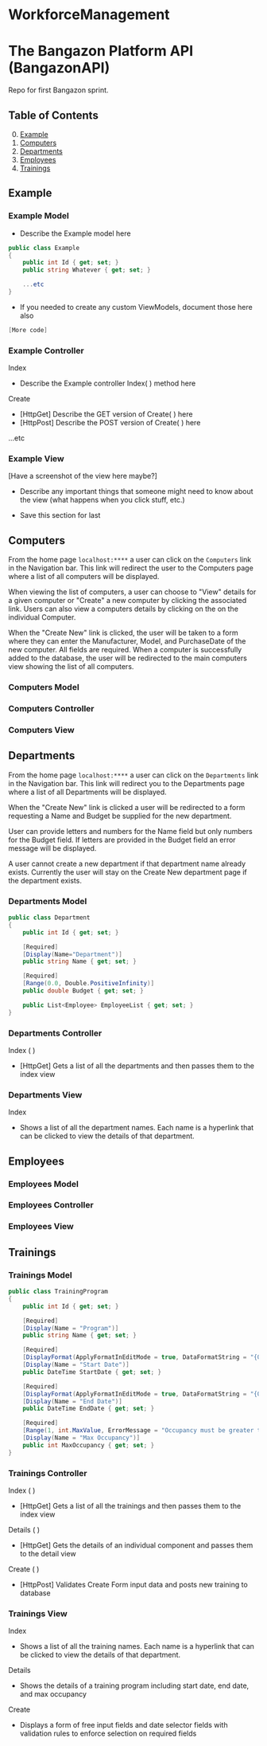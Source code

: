 # WorkforceManagement

# The Bangazon Platform API (BangazonAPI)

Repo for first Bangazon sprint.

## Table of Contents

0. [Example](#example)
1. [Computers](#computers)
1. [Departments](#departments)
1. [Employees](#employees)
1. [Trainings](#trainings)

## Example

### Example Model

- Describe the Example model here

```c#
public class Example
{
	public int Id { get; set; }
	public string Whatever { get; set; }

	...etc
}
```

- If you needed to create any custom ViewModels, document those here also

```c#
[More code]
```

### Example Controller

Index

- Describe the Example controller Index( ) method here

Create

- [HttpGet] Describe the GET version of Create( ) here
- [HttpPost] Describe the POST version of Create( ) here

...etc

### Example View

[Have a screenshot of the view here maybe?]

- Describe any important things that someone might need to know about the view (what happens when you click stuff, etc.)

- Save this section for last

## Computers

From the home page `localhost:****` a user can click on the `Computers` link in the Navigation bar. This link will redirect the user to the Computers page where a list of all computers will be displayed.

When viewing the list of computers, a user can choose to "View" details for a given computer or "Create" a new computer by clicking the associated link. Users can also view a computers details by clicking on the on the individual Computer.

When the "Create New" link is clicked, the user will be taken to a form where they can enter the Manufacturer, Model, and PurchaseDate of the new computer. All fields are required. When a computer is successfully added to the database, the user will be redirected to the main computers view showing the list of all computers.

### Computers Model

### Computers Controller

### Computers View

## Departments

From the home page `localhost:****` a user can click on the `Departments` link in the Navigation bar. This link will redirect you to the Departments page where a list of all Departments will be displayed.

When the "Create New" link is clicked a user will be redirected to a form requesting a Name and Budget be supplied for the new department.

User can provide letters and numbers for the Name field but only numbers for the Budget field. If letters are provided in the Budget field an error message will be displayed.

A user cannot create a new department if that department name already exists. Currently the user will stay on the Create New department page if the department exists.

### Departments Model

```c#
public class Department
{
	public int Id { get; set; }

	[Required]
	[Display(Name="Department")]
	public string Name { get; set; }

	[Required]
	[Range(0.0, Double.PositiveInfinity)]
	public double Budget { get; set; }

	public List<Employee> EmployeeList { get; set; }
}
```

### Departments Controller

Index ( )

- [HttpGet] Gets a list of all the departments and then passes them to the index view

### Departments View

Index

- Shows a list of all the department names. Each name is a hyperlink that can be clicked to view the details of that department.

## Employees

### Employees Model

### Employees Controller

### Employees View

## Trainings

### Trainings Model

```c#
public class TrainingProgram
{
	public int Id { get; set; }

	[Required]
	[Display(Name = "Program")]
	public string Name { get; set; }

	[Required]
	[DisplayFormat(ApplyFormatInEditMode = true, DataFormatString = "{0:MM/dd/yyyy}")]
	[Display(Name = "Start Date")]
	public DateTime StartDate { get; set; }

	[Required]
	[DisplayFormat(ApplyFormatInEditMode = true, DataFormatString = "{0:MM/dd/yyyy}")]
	[Display(Name = "End Date")]
	public DateTime EndDate { get; set; }

	[Required]
	[Range(1, int.MaxValue, ErrorMessage = "Occupancy must be greater than 0!")]
	[Display(Name = "Max Occupancy")]
	public int MaxOccupancy { get; set; }
}
```

### Trainings Controller

Index ( )

- [HttpGet] Gets a list of all the trainings and then passes them to the index view

Details ( )

- [HttpGet] Gets the details of an individual component and passes them to the detail view

Create ( )

- [HttpPost] Validates Create Form input data and posts new training to database

### Trainings View

Index

- Shows a list of all the training names. Each name is a hyperlink that can be clicked to view the details of that department.

Details

- Shows the details of a training program including start date, end date, and max occupancy

Create

- Displays a form of free input fields and date selector fields with validation rules to enforce selection on required fields
